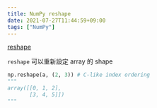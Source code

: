 ```yaml
---
title: NumPy reshape
date: 2021-07-27T11:44:59+09:00
tags: ["NumPy"]
---
```

[reshape](https://numpy.org/doc/stable/reference/generated/numpy.reshape.html)

`reshape` 可以重新設定 array 的 shape

```python
np.reshape(a, (2, 3)) # C-like index ordering
"""
array([[0, 1, 2],
       [3, 4, 5]])
"""
```
